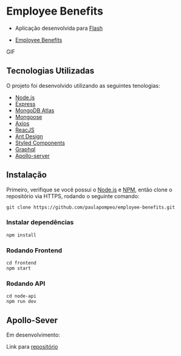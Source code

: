 # Employee Benefits

 - Aplicação desenvolvida para [Flash](https://flashapp.com.br/)

- [Employee Benefits](https://amazing-babbage-fbed88.netlify.app/)


GIF


## Tecnologias Utilizadas

O projeto foi desenvolvido utilizando as seguintes tenologias:

- [Node.js](https://nodejs.org/en/)
- [Express](https://expressjs.com/)
- [MongoDB Atlas](https://www.mongodb.com/cloud/atlas) 
- [Mongoose](https://mongoosejs.com/)
- [Axios](https://github.com/axios/axios)
- [ReacJS](https://reactjs.org/)
- [Ant Design](https://ant.design/)
- [Styled Components](https://styled-components.com/docs/api)
- [Graphql](https://graphql.org/)
- [Apollo-server](https://www.apollographql.com/docs/apollo-server/)


## Instalação

Primeiro, verifique se você possui o [Node.js](https://nodejs.org/en/) e [NPM](https://www.npmjs.com/), então clone o repositório via HTTPS, rodando o seguinte comando:

````
git clone https://github.com/paulapompeo/employee-benefits.git
````

### Instalar dependências 

````
npm install 
````

### Rodando Frontend

````
cd frontend
npm start
````

### Rodando API

````
cd node-api
npm run dev
````



## Apollo-Sever 

Em desenvolvimento: 

Link para [repositório](https://github.com/paulapompeo/flash-apolloserver)
